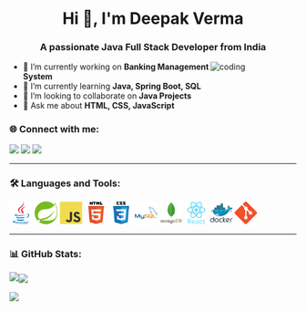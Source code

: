 <h1 align="center">Hi 👋, I'm Deepak Verma</h1>
<h3 align="center">A passionate Java Full Stack Developer from India</h3>

<img align="right" alt="coding" width="30%" src="https://media.giphy.com/media/qgQUggAC3Pfv687qPC/giphy.gif">


- 🔭 I’m currently working on **Banking Management System**  
- 🌱 I’m currently learning **Java, Spring Boot, SQL**  
- 👯 I’m looking to collaborate on **Java Projects**  
- 💬 Ask me about **HTML, CSS, JavaScript**


### 🌐 Connect with me:

<p align="left">
  <a href="https://linkedin.com/in/your-linkedin" target="blank"><img src="https://img.shields.io/badge/LinkedIn-blue?logo=linkedin&style=for-the-badge" /></a>
  <a href="https://instagram.com/your-instagram" target="blank"><img src="https://img.shields.io/badge/Instagram-pink?logo=instagram&style=for-the-badge" /></a>
  <a href="mailto:your@email.com"><img src="https://img.shields.io/badge/Gmail-red?logo=gmail&style=for-the-badge" /></a>
</p>

---

### 🛠️ Languages and Tools:

<p align="left">
  <img src="https://raw.githubusercontent.com/devicons/devicon/master/icons/java/java-original.svg" width="40" height="40"/> 
  <img src="https://raw.githubusercontent.com/devicons/devicon/master/icons/spring/spring-original.svg" width="40" height="40"/> 
  <img src="https://raw.githubusercontent.com/devicons/devicon/master/icons/javascript/javascript-original.svg" width="40" height="40"/> 
  <img src="https://raw.githubusercontent.com/devicons/devicon/master/icons/html5/html5-original-wordmark.svg" width="40" height="40"/> 
  <img src="https://raw.githubusercontent.com/devicons/devicon/master/icons/css3/css3-original-wordmark.svg" width="40" height="40"/> 
  <img src="https://raw.githubusercontent.com/devicons/devicon/master/icons/mysql/mysql-original-wordmark.svg" width="40" height="40"/> 
  <img src="https://raw.githubusercontent.com/devicons/devicon/master/icons/mongodb/mongodb-original-wordmark.svg" width="40" height="40"/> 
  <img src="https://raw.githubusercontent.com/devicons/devicon/master/icons/react/react-original-wordmark.svg" width="40" height="40"/> 
  <img src="https://raw.githubusercontent.com/devicons/devicon/master/icons/docker/docker-original-wordmark.svg" width="40" height="40"/> 
  <img src="https://raw.githubusercontent.com/devicons/devicon/master/icons/git/git-original.svg" width="40" height="40"/>
</p>

---

### 📊 GitHub Stats:

<p>
  <img align="left" src="https://github-readme-stats.vercel.app/api/top-langs?username=deepak-verma&show_icons=true&locale=en&layout=compact" />
</p>

<p>
  <img align="center" src="https://github-readme-stats.vercel.app/api?username=deepak-verma&show_icons=true&locale=en" />
</p>

<p>
  <img align="center" src="https://github-readme-streak-stats.herokuapp.com/?user=deepak-verma" />
</p>
